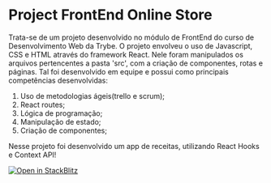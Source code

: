 <h1>Project FrontEnd Online Store</h1>
<p>Trata-se de um projeto desenvolvido no módulo de FrontEnd do curso de Desenvolvimento Web da Trybe. O projeto envolveu o uso de Javascript, CSS e HTML através do framework React. Nele foram manipulados os arquivos pertencentes a pasta 'src', com a criação de componentes, rotas e páginas. Tal foi desenvolvido em equipe e possui como principais competências desenvolvidas: </p>
<ol>
  <li>Uso de metodologias ágeis(trello e scrum);</li>
  <li>React routes;</li>
  <li>Lógica de programação;</li>
  <li>Manipulação de estado;</li>
  <li>Criação de componentes;</li>
</ol>
<p>Nesse projeto foi desenvolvido um app de receitas, utilizando React Hooks e Context API!</p>

[![Open in StackBlitz](https://developer.stackblitz.com/img/open_in_stackblitz.svg)](https://stackblitz.com/github/SamuelRocha91/project-frontend-online-store)
